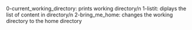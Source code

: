 0-current_working_directory: prints working directory/n
1-listit: diplays the list of content in directory/n
2-bring_me_home: changes the working directory to the home directory
